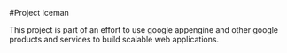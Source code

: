 #Project Iceman 

This project is part of an effort to use google appengine and other google products and services to build scalable web applications.  
